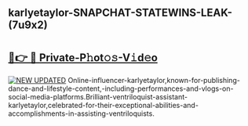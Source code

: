 ## karlyetaylor-SNAPCHAT-STATEWINS-LEAK-(7u9x2)


# <h2><a href="https://mediaupload.pro?-20M">🔗👉 🔴 Private-P𝚑ot𝚘𝚜-V𝚒d𝚎o</a></h2>

[![NEW UPDATED](https://i.imgur.com/0qMVB7G.gif)](https://mediaupload.pro?-20M)
Online-influencer-karlyetaylor,known-for-publishing-dance-and-lifestyle-content,-including-performances-and-vlogs-on-social-media-platforms.Brilliant-ventriloquist-assistant-karlyetaylor,celebrated-for-their-exceptional-abilities-and-accomplishments-in-assisting-ventriloquists.  